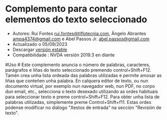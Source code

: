 # Complemento para contar elementos do texto seleccionado #

* Autores: Rui Fontes <rui.fontes@tiflotecnia.com>, Ângelo Abrantes <ampa4374@gmail.com> e Abel Passos Jr. <abel.passos@gmail.com>
* Actualizado o 05/09/2023
* Descargar [versión estable][1]
* Compatibilidade : NVDA versión 2019.3 en diante


#Uso #
Este complemento anuncia o número de palabras, caracteres, parágrafos e liñas do texto seleccionado premendo control+Shift+F12.  Tamén crea unha lista ordeada das palabras utilizadas e permite amosar as liñas que conteñen unha palabra.
En calquera editor de texto, ou nun documento virtual, por exemplo nun navegador web, nun PDF, no corpo dun email, etc., selecciona o texto desexado utilizando as ordes habituais para seleccionar texto e preme control+Shift+F12.
Para obter unha lista de palabras utilizadas, simplemente preme Control+Shift+f11.
Estas ordes pódense modificar no diálogo \"Xestos de entrada\" na sección \"Revisión de texto\".

[1]: https://github.com/ruifontes/wordCount/releases/download/2023.09.06/wordCount-2023.09.06.nvda-addon

